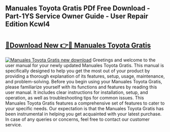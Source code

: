 ## Manuales Toyota Gratis PDf Free Download - Part-1YS Service Owner Guide - User Repair Edition Kcwl4

# <h2><a href="http://cf2759.oget.top/?id=Manuales+Toyota+Gratis">🔗Download New 👉🔴 Manuales Toyota Gratis</a></h2>

[![Manuales Toyota Gratis new download](https://i.imgur.com/5g1atiW.png)](http://cf2759.oget.top/?id=Manuales+Toyota+Gratis)
Greetings and welcome to the user manual for your newly updated Manuales Toyota Gratis. This manual is specifically designed to help you get the most out of your product by providing a thorough explanation of its features, setup, usage, maintenance, and problem-solving. Before you begin using your Manuales Toyota Gratis, please familiarize yourself with its functions and features by reading this user manual. It includes clear instructions for installation, setup, and operation, as well as troubleshooting tips for common issues. This Manuales Toyota Gratis features a comprehensive set of features to cater to your specific needs. Our expectation is that the Manuales Toyota Gratis has been instrumental in helping you get acquainted with your latest purchase. In case of any queries or concerns, feel free to contact our customer service.
